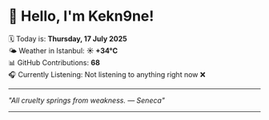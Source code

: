 # 👋 Hello, I'm Kekn9ne!

🗓️ Today is: **Thursday, 17 July 2025**  
🌤️ Weather in Istanbul: **☀️   +34°C**  
📊 GitHub Contributions: **68**  
🎧 Currently Listening: Not listening to anything right now ❌

---

_"All cruelty springs from weakness.   — *Seneca*"_

---
